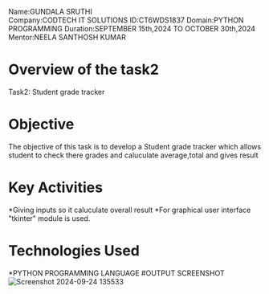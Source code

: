 Name:GUNDALA SRUTHI   
Company:CODTECH IT SOLUTIONS
ID:CT6WDS1837
Domain:PYTHON PROGRAMMING
Duration:SEPTEMBER 15th,2024 TO OCTOBER 30th,2024
Mentor:NEELA SANTHOSH KUMAR
# Overview of the task2
 Task2: Student grade tracker
# Objective
 The objective of this task is to develop a Student grade tracker which allows student to check there grades and caluculate average,total and gives result
# Key Activities
 *Giving inputs so it caluculate overall result
 *For graphical user interface "tkinter" module is used.
# Technologies Used
 *PYTHON PROGRAMMING LANGUAGE
#OUTPUT SCREENSHOT![Screenshot 2024-09-24 135533](https://github.com/user-attachments/assets/e444aafb-f54b-4a1f-b31b-6c6f820c8db8)
